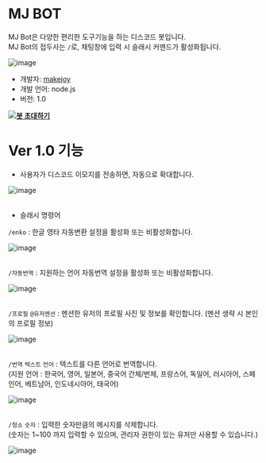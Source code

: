 # MJ BOT 

MJ Bot은 다양한 편리한 도구기능을 하는 디스코드 봇입니다.
<br>
MJ Bot의 접두사는 ``/``로, 채팅창에 입력 시 슬래시 커멘드가 활성화됩니다. 

![image](https://makejoy.co.kr/github/imgs/mjbot/slash.png)

- 개발자: [makejoy](https://makejoy.co.kr)
- 개발 언어: node.js
- 버전: 1.0

**[![봇 초대하기](https://img.shields.io/badge/%EB%B4%87%20%EC%B4%88%EB%8C%80%ED%95%98%EA%B8%B0-7289DA?style=for-the-badge&logo=discord&logoColor=white)](https://discord.com/api/oauth2/authorize?client_id=931341870439731270&permissions=8&scope=bot)**


# Ver 1.0 기능

- 사용자가 디스코드 이모지를 전송하면, 자동으로 확대합니다.<br>

![image](https://makejoy.co.kr/github/imgs/mjbot/emoji.png)<br><br>

- 슬래시 명령어 

``/enko`` : 한글 영타 자동변환 설정을 활성화 또는 비활성화합니다.<br>

![image](https://makejoy.co.kr/github/imgs/mjbot/enko.png)<br><br>

``/자동번역`` : 지원하는 언어 자동번역 설정을 활성화 또는 비활성화합니다.<br>

![image](https://makejoy.co.kr/github/imgs/mjbot/auto_trans.png)<br><br>

``/프로필`` ``@유저멘션`` : 멘션한 유저의 프로필 사진 및 정보를 확인합니다. (멘션 생략 시 본인의 프로필 정보)<br>

![image](https://makejoy.co.kr/github/imgs/mjbot/avatar.png)<br><br>

``/번역`` ``텍스트`` ``언어`` : 텍스트를 다른 언어로 번역합니다.<br>
(지원 언어 : 한국어, 영어, 일본어, 중국어 간체/번체, 프랑스어, 독일어, 러시아어, 스페인어, 베트남어, 인도네시아어, 태국어)<br>

![image](https://makejoy.co.kr/github/imgs/mjbot/trans.png)<br><br>

``/청소`` ``숫자`` : 입력한 숫자만큼의 메시지를 삭제합니다.<br>
(숫자는 1~100 까지 입력할 수 있으며, 관리자 권한이 있는 유저만 사용할 수 있습니다.)<br>

![image](https://makejoy.co.kr/github/imgs/mjbot/clean.png)<br><br>
